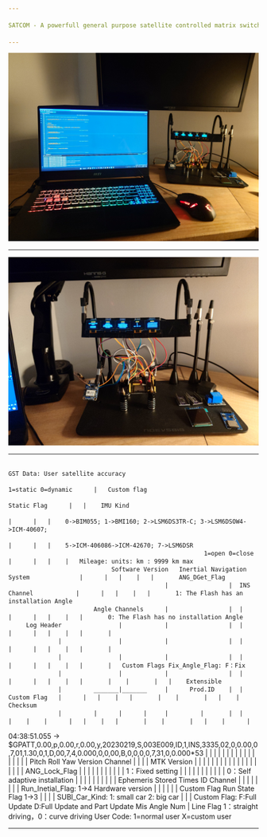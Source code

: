 ```yaml
---

SATCOM - A powerfull general purpose satellite controlled matrix switch.

---
```


![plot](./resources/img_001.JPG)

---

![plot](./resources/img_000.JPG)

---




                                                                                                   GST Data: User satellite accuracy                         
                                                                           1=static 0=dynamic      |   Custom flag                                           
                                                                                  Static Flag      |   |    IMU Kind                                         
                                                                                            |      |   |    0->BIM055; 1->BMI160; 2->LSM6DS3TR-C; 3->LSM6DSOW4->ICM-40607;
                                                                                            |      |   |    5->ICM-406086->ICM-42670; 7->LSM6DSR 
                                                           1=open 0=close                   |      |   |    |   Mileage: units: km : 9999 km max
                                 Software Version   Inertial Navigation System              |      |   |    |   |       ANG_DGet_Flag
                                                |                 |  INS Channel            |      |   |    |   |       1: The Flash has an installation Angle
                            Angle Channels      |                 |  |                      |      |   |    |   |       0: The Flash has no installation Angle
         Log Header                |            |                 |  |                      |      |   |    |   |       |    
                  |                |            |                 |  |                      |      |   |    |   |       |    
                  |                |            |                 |  |                      |      |   |    |   |       |   Custom Flags Fix_Angle_Flag: F：Fix    
                  |                |            |                 |  |                      |      |   |    |   |       |    |       |   |    Extensible
                  |         _______|_______     |      Prod.ID    |  |        Custom Flag   |      |   |    |   |       |    |       |   |    |      Checksum
                  |         |      |      |     |         |       |  |            |    |    |      |   |    |   |       |    |       |   |    |      |
04:38:51.055 -> $GPATT,0.00,p,0.00,r,0.00,y,20230219,S,003E009,ID,1,INS,3335,02,0,0.00,0,7,01,1.30,0,1,D,00,7,4,0.000,0,0,00,B,0,0,0,0,7,31,0,0.000*53
                        |       |     |              |          |        |   |  |        |    |      |   |    |       |   |            |    |
                      Pitch    Roll  Yaw      Version Channel   |        |   |  | MTK Version |      |   |    |       |   |            |    |
                                                                |        |   |  |             |      |   |    |       |   |            |    ANG_Lock_Flag
                                                                |        |   |  |             |      |   |    |       |   |            |    1：Fixed setting
                                                                |        |   |  |             |      |   |    |       |   |            |    0：Self adaptive installation
                                                                |        |   |  |             |      |   |    |       |   |            Ephemeris Stored Times
                                                              ID Channel |   |  |             |      |   |    |       |   Run_Inetial_Flag: 1->4
                                                           Hardware version  |  |             |      |   |    |       Custom Flag
                                                            Run State Flag 1->3 |             |      |   |    SUBI_Car_Kind: 1: small car 2: big car
                                                                                |             |      |   Custom Flag: F:Full Update D:Full Update and Part Update
                                                                    Mis Angle Num             |      Line Flag 1：straight driving，0：curve driving
                                                                                              User Code: 1=normal user X=custom user




---
